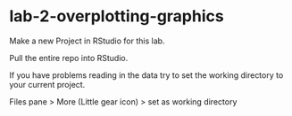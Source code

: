 # lab-2-overplotting-graphics

Make a new Project in RStudio for this lab.

Pull the entire repo into RStudio. 

If you have problems reading in the data try to set the working directory to your current project. 

Files pane > More (Little gear icon) > set as working directory
